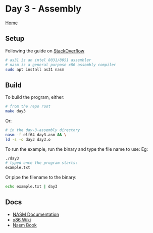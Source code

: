 # Day 3 - Assembly

[Home](../README.md)

## Setup

Following the guide on [StackOverflow](https://askubuntu.com/a/1064622)

```sh
# as31 is an intel 8031/8051 assembler
# nasm is a general purpose x86 assembly compiler
sudo apt install as31 nasm
```

## Build

To build the program, either:

```sh
# from the repo root
make day3
```

Or:

```sh
# in the day-3-assembly directory
nasm -f elf64 day3.asm && \
ld -s -o day3 day3.o
```

To run the example, run the binary and type the file name to use:
Eg:

```sh
./day3
# typed once the program starts:
example.txt
```

Or pipe the filename to the binary:

```sh
echo example.txt | day3
```

## Docs

- [NASM Documentation](https://www.nasm.us/xdoc/2.13.03/html/nasmdoc0.html)
- [x86 Wiki](https://en.wikibooks.org/wiki/X86_Assembly/Control_Flow#Comparison_Instructions)
- [Nasm Book](https://www.usna.edu/Users/cs/norine/spring24/SI459/resources/X86NasmBook.pdf)
